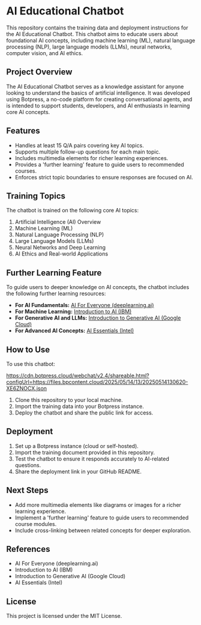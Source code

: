 # AI Educational Chatbot

This repository contains the training data and deployment instructions for the AI Educational Chatbot. This chatbot aims to educate users about foundational AI concepts, including machine learning (ML), natural language processing (NLP), large language models (LLMs), neural networks, computer vision, and AI ethics.

## Project Overview

The AI Educational Chatbot serves as a knowledge assistant for anyone looking to understand the basics of artificial intelligence. It was developed using Botpress, a no-code platform for creating conversational agents, and is intended to support students, developers, and AI enthusiasts in learning core AI concepts.

## Features

* Handles at least 15 Q/A pairs covering key AI topics.
* Supports multiple follow-up questions for each main topic.
* Includes multimedia elements for richer learning experiences.
* Provides a 'further learning' feature to guide users to recommended courses.
* Enforces strict topic boundaries to ensure responses are focused on AI.

## Training Topics

The chatbot is trained on the following core AI topics:

1. Artificial Intelligence (AI) Overview
2. Machine Learning (ML)
3. Natural Language Processing (NLP)
4. Large Language Models (LLMs)
5. Neural Networks and Deep Learning
6. AI Ethics and Real-world Applications

## Further Learning Feature

To guide users to deeper knowledge on AI concepts, the chatbot includes the following further learning resources:

* **For AI Fundamentals:** [AI For Everyone (deeplearning.ai)](https://www.coursera.org/learn/ai-for-everyone)
* **For Machine Learning:** [Introduction to AI (IBM)](https://www.coursera.org/learn/ai-for-everyone)
* **For Generative AI and LLMs:** [Introduction to Generative AI (Google Cloud)](https://www.coursera.org/learn/generative-ai)
* **For Advanced AI Concepts:** [AI Essentials (Intel)](https://www.coursera.org/learn/ai-essentials)

## How to Use

To use this chatbot:

https://cdn.botpress.cloud/webchat/v2.4/shareable.html?configUrl=https://files.bpcontent.cloud/2025/05/14/13/20250514130620-XE6ZNOCX.json

1. Clone this repository to your local machine.
2. Import the training data into your Botpress instance.
3. Deploy the chatbot and share the public link for access.

## Deployment

1. Set up a Botpress instance (cloud or self-hosted).
2. Import the training document provided in this repository.
3. Test the chatbot to ensure it responds accurately to AI-related questions.
4. Share the deployment link in your GitHub README.

## Next Steps

* Add more multimedia elements like diagrams or images for a richer learning experience.
* Implement a 'further learning' feature to guide users to recommended course modules.
* Include cross-linking between related concepts for deeper exploration.

## References

* AI For Everyone (deeplearning.ai)
* Introduction to AI (IBM)
* Introduction to Generative AI (Google Cloud)
* AI Essentials (Intel)

## License

This project is licensed under the MIT License.

